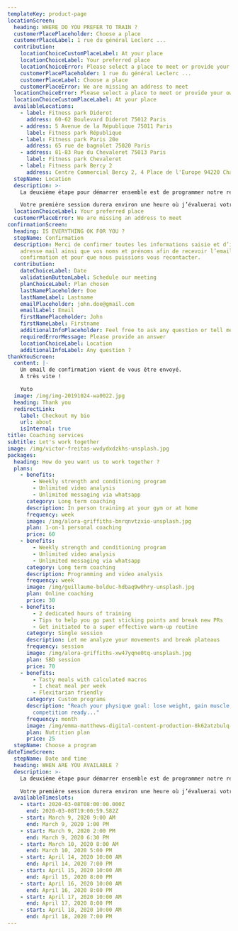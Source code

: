 ```yaml
---
templateKey: product-page
locationScreen:
  heading: WHERE DO YOU PREFER TO TRAIN ?
  customerPlacePlaceholder: Choose a place
  customerPlaceLabel: 1 rue du général Leclerc ...
  contribution:
    locationChoiceCustomPlaceLabel: At your place
    locationChoiceLabel: Your preferred place
    locationChoiceError: Please select a place to meet or provide your own place
    customerPlacePlaceholder: 1 rue du général Leclerc ...
    customerPlaceLabel: Choose a place
    customerPlaceError: We are missing an address to meet
  locationChoiceError: Please select a place to meet or provide your own place
  locationChoiceCustomPlaceLabel: At your place
  availableLocations:
    - label: Fitness park Diderot
      address: 60-62 Boulevard Diderot 75012 Paris
    - address: 5 Avenue de la République 75011 Paris
      label: Fitness park République
    - label: Fitness park Paris 20e
      address: 65 rue de bagnolet 75020 Paris
    - address: 81-83 Rue du Chevaleret 75013 Paris
      label: Fitness park Chevaleret
    - label: Fitness park Bercy 2
      address: Centre Commercial Bercy 2, 4 Place de l'Europe 94220 Charenton-le-Pont
  stepName: Location
  description: >-
    La deuxième étape pour démarrer ensemble est de programmer notre rencontre.

    Votre première session durera environ une heure où j’évaluerai votre niveau actuel et établirai un plan adapté pour vous mener à l’accomplissement de vos objectifs.
  locationChoiceLabel: Your preferred place
  customerPlaceError: We are missing an address to meet
confirmationScreen:
  heading: IS EVERYTHING OK FOR YOU ?
  stepName: Confirmation
  description: Merci de confirmer toutes les informations saisie et d’indiquer une
    adresse mail ainsi que vos noms et prénoms afin de recevoir l’email de
    confirmation et pour que nous puissions vous recontacter.
  contribution:
    dateChoiceLabel: Date
    validationButtonLabel: Schedule our meeting
    planChoiceLabel: Plan chosen
    lastNamePlaceholder: Doe
    lastNameLabel: Lastname
    emailPlaceholder: john.doe@gmail.com
    emailLabel: Email
    firstNamePlaceholder: John
    firstNameLabel: Firstname
    additionalInfoPlaceholder: Feel free to ask any question or tell me more about you
    requiredErrorMessage: Please provide an answer
    locationChoiceLabel: Location
    additionalInfoLabel: Any question ?
thankYouScreen:
  content: |-
    Un email de confirmation vient de vous être envoyé.
    A très vite !

    Yuto
  image: /img/img-20191024-wa0022.jpg
  heading: Thank you
  redirectLink:
    label: Checkout my bio
    url: about
    isInternal: true
title: Coaching services
subtitle: Let's work together
image: /img/victor-freitas-wvdydxdzkhs-unsplash.jpg
packages:
  heading: How do you want us to work together ?
  plans:
    - benefits:
        - Weekly strength and conditioning program
        - Unlimited video analysis
        - Unlimited messaging via whatsapp
      category: Long term coaching
      description: In person training at your gym or at home
      frequency: week
      image: /img/alora-griffiths-bnrqnvtzxio-unsplash.jpg
      plan: 1-on-1 personal coaching
      price: 60
    - benefits:
        - Weekly strength and conditioning program
        - Unlimited video analysis
        - Unlimited messaging via whatsapp
      category: Long term coaching
      description: Programming and video analysis
      frequency: week
      image: /img/guillaume-bolduc-hdbaq9w0hry-unsplash.jpg
      plan: Online coaching
      price: 30
    - benefits:
        - 2 dedicated hours of training
        - Tips to help you go past sticking points and break new PRs
        - Get initiated to a super effective warm-up routine
      category: Single session
      description: Let me analyze your movements and break plateaus
      frequency: session
      image: /img/alora-griffiths-xw47yqne0tq-unsplash.jpg
      plan: SBD session
      price: 70
    - benefits:
        - Tasty meals with calculated macros
        - 1 cheat meal per week
        - Flexitarian friendly
      category: Custom programs
      description: "Reach your physique goal: lose weight, gain muscle, get
        competition ready..."
      frequency: month
      image: /img/emma-matthews-digital-content-production-8k62atzbulq-unsplash.jpg
      plan: Nutrition plan
      price: 25
  stepName: Choose a program
dateTimeScreen:
  stepName: Date and time
  heading: WHEN ARE YOU AVAILABLE ?
  description: >-
    La deuxième étape pour démarrer ensemble est de programmer notre rencontre.

    Votre première session durera environ une heure où j’évaluerai votre niveau actuel et établirai un plan adapté pour vous mener à l’accomplissement de vos objectifs.
  availableTimeslots:
    - start: 2020-03-08T08:00:00.000Z
      end: 2020-03-08T19:00:59.582Z
    - start: March 9, 2020 9:00 AM
      end: March 9, 2020 1:00 PM
    - start: March 9, 2020 2:00 PM
      end: March 9, 2020 6:30 PM
    - start: March 10, 2020 8:00 AM
      end: March 10, 2020 5:00 PM
    - start: April 14, 2020 10:00 AM
      end: April 14, 2020 7:00 PM
    - start: April 15, 2020 10:00 AM
      end: April 15, 2020 8:00 PM
    - start: April 16, 2020 10:00 AM
      end: April 16, 2020 8:00 PM
    - start: April 17, 2020 10:00 AM
      end: April 17, 2020 8:00 PM
    - start: April 18, 2020 10:00 AM
      end: April 18, 2020 7:00 PM
---
```


